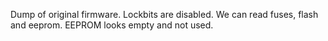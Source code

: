 Dump of original firmware.
Lockbits are disabled.
We can read fuses, flash and eeprom.
EEPROM looks empty and not used.
